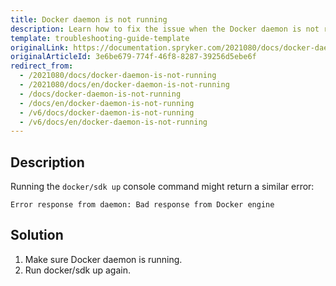 ```yaml
---
title: Docker daemon is not running
description: Learn how to fix the issue when the Docker daemon is not running
template: troubleshooting-guide-template
originalLink: https://documentation.spryker.com/2021080/docs/docker-daemon-is-not-running
originalArticleId: 3e6be679-774f-46f8-8287-39256d5ebe6f
redirect_from:
  - /2021080/docs/docker-daemon-is-not-running
  - /2021080/docs/en/docker-daemon-is-not-running
  - /docs/docker-daemon-is-not-running
  - /docs/en/docker-daemon-is-not-running
  - /v6/docs/docker-daemon-is-not-running
  - /v6/docs/en/docker-daemon-is-not-running
---
```


## Description
Running the `docker/sdk up` console command might return a similar error:

```
Error response from daemon: Bad response from Docker engine
```

## Solution
1. Make sure Docker daemon is running.
2. Run docker/sdk up again.
